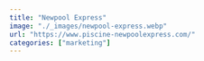 ```yaml
---
title: "Newpool Express"
image: "./_images/newpool-express.webp"
url: "https://www.piscine-newpoolexpress.com/"
categories: ["marketing"]
---
```

